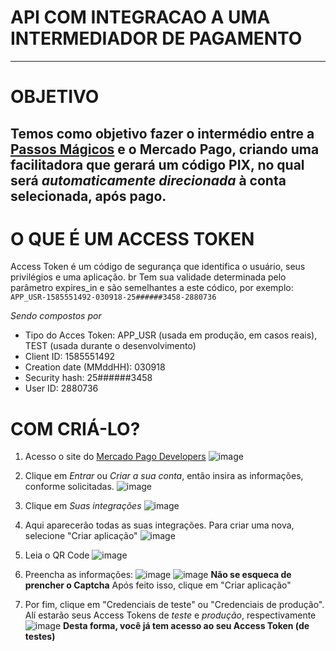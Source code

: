 # API COM INTEGRACAO A UMA INTERMEDIADOR DE PAGAMENTO

---

# OBJETIVO
Temos como objetivo fazer o intermédio entre a [Passos Mágicos](https://passosmagicos.org.br) e o Mercado Pago, criando uma facilitadora que gerará um código **PIX**, no qual será *automaticamente direcionada* à conta selecionada, após pago.
---

# O QUE É UM ACCESS TOKEN
Access Token é um código de segurança que identifica o usuário, seus privilégios e uma aplicação. 
br
Tem sua validade determinada pelo parâmetro expires_in e são semelhantes a este códico, por exemplo: 
`APP_USR-1585551492-030918-25######3458-2880736` 

_Sendo compostos por_
- Tipo do Acces Token: APP_USR (usada em produção, em casos reais), TEST (usada durante o desenvolvimento)
- Client ID: 1585551492
- Creation date (MMddHH): 030918
- Security hash: 25######3458
- User ID: 2880736

# COM CRIÁ-LO?
  
1. Acesso o site do [Mercado Pago Developers](https://www.mercadopago.com.br/developers/pt)
![image](https://github.com/Kreusberg/readme-hacka/assets/107767621/78b450a1-e585-41ad-bb4f-3389efafcada)

2. Clique em *Entrar* ou *Criar a sua conta*, então insira as informações, conforme solicitadas.
![image](https://github.com/Kreusberg/readme-hacka/assets/107767621/db55f6a4-0bf2-4495-a6ca-b04aebe419f4)

3. Clique em *Suas integrações*
![image](https://github.com/Kreusberg/readme-hacka/assets/107767621/c6d51f75-164e-4140-ba3c-63a08d0e2a92)

4. Aqui aparecerão todas as suas integrações. Para criar uma nova, selecione "Criar aplicação"
![image](https://github.com/Kreusberg/readme-hacka/assets/107767621/3d92e124-6317-43bc-93de-00bb15f10240)

5. Leia o QR Code
![image](https://github.com/Kreusberg/readme-hacka/assets/107767621/85dfe011-82b0-4dc3-a76f-7df9d8fdcfac)

6. Preencha as informações:
![image](https://github.com/Kreusberg/readme-hacka/assets/107767621/a49174ce-d344-44f7-8d76-4cb73855d21b)
![image](https://github.com/Kreusberg/readme-hacka/assets/107767621/132c513b-ca04-44fd-95cc-d1d17ebbbc08)
**Não se esqueca de prencher o Captcha**
Após feito isso, clique em "Criar aplicação"

7. Por fim, clique em "Credenciais de teste" ou "Credenciais de produção". Alí estarão seus Access Tokens de *teste* e *produção*, respectivamente
![image](https://github.com/Kreusberg/readme-hacka/assets/107767621/73a72dc9-e17a-4a97-bbbe-c46da14ead05)
**Desta forma, você já tem acesso ao seu Access Token (de testes)**
